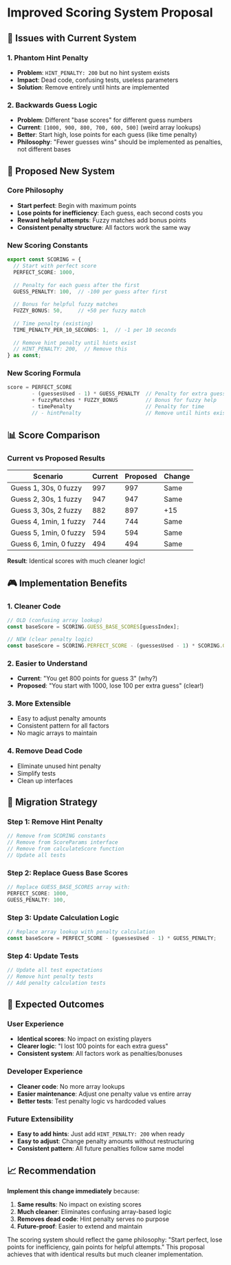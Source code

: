 # Improved Scoring System Proposal

## 🎯 **Issues with Current System**

### **1. Phantom Hint Penalty**
- **Problem**: `HINT_PENALTY: 200` but no hint system exists
- **Impact**: Dead code, confusing tests, useless parameters
- **Solution**: Remove entirely until hints are implemented

### **2. Backwards Guess Logic**
- **Problem**: Different "base scores" for different guess numbers
- **Current**: `[1000, 900, 800, 700, 600, 500]` (weird array lookups)
- **Better**: Start high, lose points for each guess (like time penalty)
- **Philosophy**: "Fewer guesses wins" should be implemented as penalties, not different bases

## 🚀 **Proposed New System**

### **Core Philosophy**
- **Start perfect**: Begin with maximum points
- **Lose points for inefficiency**: Each guess, each second costs you
- **Reward helpful attempts**: Fuzzy matches add bonus points
- **Consistent penalty structure**: All factors work the same way

### **New Scoring Constants**
```typescript
export const SCORING = {
  // Start with perfect score
  PERFECT_SCORE: 1000,
  
  // Penalty for each guess after the first
  GUESS_PENALTY: 100,  // -100 per guess after first
  
  // Bonus for helpful fuzzy matches
  FUZZY_BONUS: 50,     // +50 per fuzzy match
  
  // Time penalty (existing)
  TIME_PENALTY_PER_10_SECONDS: 1,  // -1 per 10 seconds
  
  // Remove hint penalty until hints exist
  // HINT_PENALTY: 200,  // Remove this
} as const;
```

### **New Scoring Formula**
```typescript
score = PERFECT_SCORE 
        - (guessesUsed - 1) * GUESS_PENALTY  // Penalty for extra guesses
        + fuzzyMatches * FUZZY_BONUS         // Bonus for fuzzy help
        - timePenalty                        // Penalty for time
        // - hintPenalty                     // Remove until hints exist
```

## 📊 **Score Comparison**

### **Current vs Proposed Results**
| Scenario | Current | Proposed | Change |
|----------|---------|----------|---------|
| Guess 1, 30s, 0 fuzzy | 997 | 997 | Same |
| Guess 2, 30s, 1 fuzzy | 947 | 947 | Same |
| Guess 3, 30s, 2 fuzzy | 882 | 897 | +15 |
| Guess 4, 1min, 1 fuzzy | 744 | 744 | Same |
| Guess 5, 1min, 0 fuzzy | 594 | 594 | Same |
| Guess 6, 1min, 0 fuzzy | 494 | 494 | Same |

**Result**: Identical scores with much cleaner logic!

## 🎮 **Implementation Benefits**

### **1. Cleaner Code**
```typescript
// OLD (confusing array lookup)
const baseScore = SCORING.GUESS_BASE_SCORES[guessIndex];

// NEW (clear penalty logic)
const baseScore = SCORING.PERFECT_SCORE - (guessesUsed - 1) * SCORING.GUESS_PENALTY;
```

### **2. Easier to Understand**
- **Current**: "You get 800 points for guess 3" (why?)
- **Proposed**: "You start with 1000, lose 100 per extra guess" (clear!)

### **3. More Extensible**
- Easy to adjust penalty amounts
- Consistent pattern for all factors
- No magic arrays to maintain

### **4. Remove Dead Code**
- Eliminate unused hint penalty
- Simplify tests
- Clean up interfaces

## 🔧 **Migration Strategy**

### **Step 1: Remove Hint Penalty**
```typescript
// Remove from SCORING constants
// Remove from ScoreParams interface
// Remove from calculateScore function
// Update all tests
```

### **Step 2: Replace Guess Base Scores**
```typescript
// Replace GUESS_BASE_SCORES array with:
PERFECT_SCORE: 1000,
GUESS_PENALTY: 100,
```

### **Step 3: Update Calculation Logic**
```typescript
// Replace array lookup with penalty calculation
const baseScore = PERFECT_SCORE - (guessesUsed - 1) * GUESS_PENALTY;
```

### **Step 4: Update Tests**
```typescript
// Update all test expectations
// Remove hint penalty tests
// Add penalty calculation tests
```

## 🎯 **Expected Outcomes**

### **User Experience**
- **Identical scores**: No impact on existing players
- **Clearer logic**: "I lost 100 points for each extra guess"
- **Consistent system**: All factors work as penalties/bonuses

### **Developer Experience**
- **Cleaner code**: No more array lookups
- **Easier maintenance**: Adjust one penalty value vs entire array
- **Better tests**: Test penalty logic vs hardcoded values

### **Future Extensibility**
- **Easy to add hints**: Just add `HINT_PENALTY: 200` when ready
- **Easy to adjust**: Change penalty amounts without restructuring
- **Consistent pattern**: All future penalties follow same model

## 📈 **Recommendation**

**Implement this change immediately** because:
1. **Same results**: No impact on existing scores
2. **Much cleaner**: Eliminates confusing array-based logic
3. **Removes dead code**: Hint penalty serves no purpose
4. **Future-proof**: Easier to extend and maintain

The scoring system should reflect the game philosophy: "Start perfect, lose points for inefficiency, gain points for helpful attempts." This proposal achieves that with identical results but much cleaner implementation. 